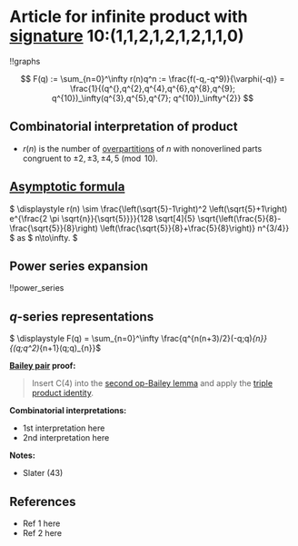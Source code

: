 # Article for infinite product with [signature](../product_signature.html) 10:(1,1,2,1,2,1,2,1,1,0)

!!graphs

$$ F(q) := \sum_{n=0}^\infty r(n)q^n := \frac{f(-q,-q^9)}{\varphi(-q)} = \frac{1}{(q^{},q^{2},q^{4},q^{6},q^{8},q^{9}; q^{10})_\infty(q^{3},q^{5},q^{7}; q^{10})_\infty^{2}} $$

## Combinatorial interpretation of product

- $r(n)$ is the number of [overpartitions](../partitions.html#overpartitions) of $n$ with nonoverlined parts congruent to $\pm 2, \pm 3, \pm 4, 5\pmod{10}$.

## [Asymptotic formula](../asymptotics.html)

$ \displaystyle r(n) \sim \frac{\left(\sqrt{5}-1\right)^2 \left(\sqrt{5}+1\right) e^{\frac{2 \pi  \sqrt{n}}{\sqrt{5}}}}{128 \sqrt[4]{5} \sqrt{\left(\frac{5}{8}-\frac{\sqrt{5}}{8}\right) \left(\frac{\sqrt{5}}{8}+\frac{5}{8}\right)} n^{3/4}} $ as $ n\to\infty. $

## Power series expansion

!!power_series

## $q$-series representations

$ \displaystyle F(q) = \sum_{n=0}^\infty \frac{q^{n(n+3)/2}(-q;q)_{n}}{(q;q^2)_{n+1}(q;q)_{n}}$

**[Bailey pair](../Bailey_pairs.html) proof:**
> Insert C(4) into the [second op-Bailey lemma](../Bailey_pairs.html#2nd_op_Bailey_lemma) and apply the [triple product identity](../q-series.html#triple_product).

**Combinatorial interpretations:**
- 1st interpretation here
- 2nd interpretation here

**Notes:**
- Slater (43)

## References
- Ref 1 here
- Ref 2 here
